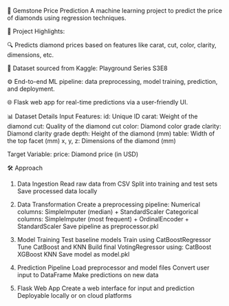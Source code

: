 💎 Gemstone Price Prediction
A machine learning project to predict the price of diamonds using regression techniques.

📌 Project Highlights:

🔍 Predicts diamond prices based on features like carat, cut, color, clarity, dimensions, etc.

📂 Dataset sourced from Kaggle: Playground Series S3E8

⚙️ End-to-end ML pipeline: data preprocessing, model training, prediction, and deployment.

🌐 Flask web app for real-time predictions via a user-friendly UI.

📊 Dataset Details
Input Features:
id: Unique ID
carat: Weight of the diamond
cut: Quality of the diamond cut
color: Diamond color grade
clarity: Diamond clarity grade
depth: Height of the diamond (mm)
table: Width of the top facet (mm)
x, y, z: Dimensions of the diamond (mm)

Target Variable:
price: Diamond price (in USD)

🛠️ Approach
1. Data Ingestion
Read raw data from CSV
Split into training and test sets
Save processed data locally

2. Data Transformation
Create a preprocessing pipeline:
Numerical columns: SimpleImputer (median) + StandardScaler
Categorical columns: SimpleImputer (most frequent) + OrdinalEncoder + StandardScaler
Save pipeline as preprocessor.pkl

3. Model Training
Test baseline models
Train using CatBoostRegressor
Tune CatBoost and KNN
Build final VotingRegressor using:
CatBoost
XGBoost
KNN
Save model as model.pkl

4. Prediction Pipeline
Load preprocessor and model files
Convert user input to DataFrame
Make predictions on new data

5. Flask Web App
Create a web interface for input and prediction
Deployable locally or on cloud platforms
